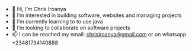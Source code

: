 - 👋 Hi, I’m Chris Iroanya
- 👀 I’m interested in building software, websites and managing projects
- 🌱 I’m currently learning to to use java
- 💞️ I’m looking to collaborate on software projects 
- 📫 I can be reached my email: chrisiroanya@gmail.com or on whatsapp +23481734140888

<!---
chrisiroanya/chrisiroanya is a ✨ special ✨ repository because its `README.md` (this file) appears on your GitHub profile.
You can click the Preview link to take a look at your changes.
--->
